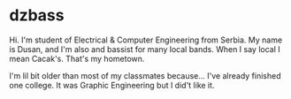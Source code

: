 # dzbass

  Hi. I'm student of Electrical & Computer Engineering from Serbia. 
  My name is Dusan, and I'm also and bassist for many local bands.
  When I say local I mean Cacak's. That's my hometown.
  
  I'm lil bit older than most of my classmates because... I've already
  finished one college. It was Graphic Engineering but I did't like it.
